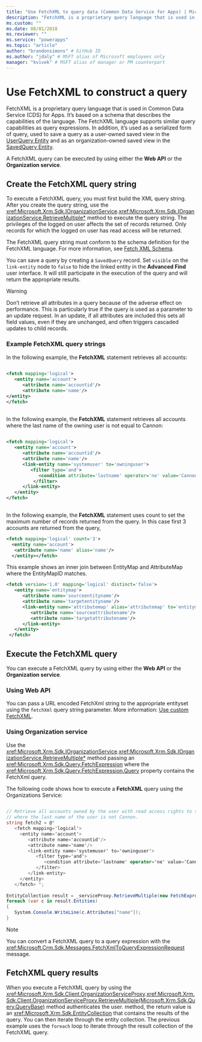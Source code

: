 ```yaml
---
title: "Use FetchXML to query data (Common Data Service for Apps) | Microsoft Docs" # Intent and product brand in a unique string of 43-59 chars including spaces
description: "FetchXML is a proprietary query language that is used in Common Data Service (CDS) for Apps. It’s based on a schema that describes the capabilities of the language." # 115-145 characters including spaces. This abstract displays in the search result.
ms.custom: ""
ms.date: 08/01/2018
ms.reviewer: ""
ms.service: "powerapps"
ms.topic: "article"
author: "brandonsimons" # GitHub ID
ms.author: "jdaly" # MSFT alias of Microsoft employees only
manager: "kvivek" # MSFT alias of manager or PM counterpart
---
```


# Use FetchXML to construct a query

FetchXML is a proprietary query language that is used in Common Data Service (CDS) for Apps. It’s based on a schema that describes the capabilities of the language. The FetchXML language supports similar query capabilities as query expressions. In addition, it’s used as a serialized form of query, used to save a query as a user-owned saved view in the [UserQuery Entity](reference/entities/userquery.md) and as an organization-owned saved view in the [SavedQuery Entity](reference/entities/savedquery.md).  
  
A FetchXML query can be executed by using either the **Web API** or the **Organization service**.

## Create the FetchXML query string
  
To execute a FetchXML query, you must first build the XML query string. After you create the query string, use the <xref:Microsoft.Xrm.Sdk.IOrganizationService>.<xref:Microsoft.Xrm.Sdk.IOrganizationService.RetrieveMultiple*> method to execute the query string. The privileges of the logged on user affects the set of records returned. Only records for which the logged on user has read access will be returned.  
  
 The FetchXML query string must conform to the schema definition for the FetchXML language. For more information, see [Fetch XML Schema](fetchxml-schema.md).  
  
 You can save a query by creating a `SavedQuery` record. Set `visible` on the `link-entity` node to `false` to hide the linked entity in the **Advanced Find** user interface. It will still participate in the execution of the query and will return the appropriate results.  
  
> [!WARNING]
>  Don’t retrieve all attributes in a query because of the adverse effect on performance. This is particularly true if the query is used as a parameter to an update request. In an update, if all attributes are included this sets all field values, even if they are unchanged, and often triggers cascaded updates to child records.  
  

### Example FetchXML query strings

In the following example, the **FetchXML** statement retrieves all accounts:  
  
```xml  
  
<fetch mapping='logical'>   
   <entity name='account'>  
      <attribute name='accountid'/>   
      <attribute name='name'/>   
</entity>  
</fetch>  
  
```  
  
 In the following example, the **FetchXML** statement retrieves all accounts where the last name of the owning user is not equal to Cannon:  
  
```xml  
  
<fetch mapping='logical'>  
   <entity name='account'>   
      <attribute name='accountid'/>   
      <attribute name='name'/>   
      <link-entity name='systemuser' to='owninguser'>   
         <filter type='and'>   
            <condition attribute='lastname' operator='ne' value='Cannon' />   
          </filter>   
      </link-entity>   
   </entity>   
</fetch>  
  
```  
  
 In the following example, the **FetchXML** statement uses count to set the maximum number of records returned from the query. In this case first 3 accounts are returned from the query,  
  
```xml  
<fetch mapping='logical' count='3'>  
  <entity name='account'>  
   <attribute name='name' alias='name'/>  
  </entity></fetch>  
```  
  
This example shows an inner join between EntityMap and AttributeMap where the EntityMapID matches.  
  
```xml  
<fetch version='1.0' mapping='logical' distinct='false'>  
   <entity name='entitymap'>  
      <attribute name='sourceentityname'/>  
      <attribute name='targetentityname'/>  
      <link-entity name='attributemap' alias='attributemap' to='entitymapid' from='entitymapid' link-type='inner'>  
         <attribute name='sourceattributename'/>  
         <attribute name='targetattributename'/>  
      </link-entity>  
   </entity>  
 </fetch>  
```  
  
## Execute the FetchXML query

You can execute a FetchXML query by using either the **Web API** or the **Organization service**.

### Using Web API
You can pass a URL encoded FetchXml string to the appropriate entityset using the `fetchXml` query string parameter. More information: [Use custom FetchXML](webapi/retrieve-and-execute-predefined-queries.md#use-custom-fetchxml).

### Using Organization service

Use the <xref:Microsoft.Xrm.Sdk.IOrganizationService>.<xref:Microsoft.Xrm.Sdk.IOrganizationService.RetrieveMultiple*> method passing an <xref:Microsoft.Xrm.Sdk.Query.FetchExpression> where the <xref:Microsoft.Xrm.Sdk.Query.FetchExpression.Query> property contains the FetchXml query.

The following code shows how to execute a **FetchXML** query using the Organizations Service:  
  
```csharp  
  
// Retrieve all accounts owned by the user with read access rights to the accounts and   
// where the last name of the user is not Cannon.   
string fetch2 = @"  
   <fetch mapping='logical'>  
     <entity name='account'>   
        <attribute name='accountid'/>   
        <attribute name='name'/>   
        <link-entity name='systemuser' to='owninguser'>   
           <filter type='and'>   
              <condition attribute='lastname' operator='ne' value='Cannon' />   
           </filter>   
        </link-entity>   
     </entity>   
   </fetch> ";   
  
EntityCollection result = _serviceProxy.RetrieveMultiple(new FetchExpression(fetch2));
foreach (var c in result.Entities)
{
   System.Console.WriteLine(c.Attributes["name"]);
}  
```  
> [!NOTE]
> You can convert a FetchXML query to a query expression with the <xref:Microsoft.Crm.Sdk.Messages.FetchXmlToQueryExpressionRequest> message. 

  
## FetchXML query results  
 When you execute a FetchXML query by using the <xref:Microsoft.Xrm.Sdk.Client.OrganizationServiceProxy>.<xref:Microsoft.Xrm.Sdk.Client.OrganizationServiceProxy.RetrieveMultiple(Microsoft.Xrm.Sdk.Query.QueryBase)> method authenticates the user. 
 method, the return value is an <xref:Microsoft.Xrm.Sdk.EntityCollection> that contains the results of the query. You can then iterate through the entity collection. The previous example uses the `foreach` loop to iterate through the result collection of the FetchXML query.  
  
